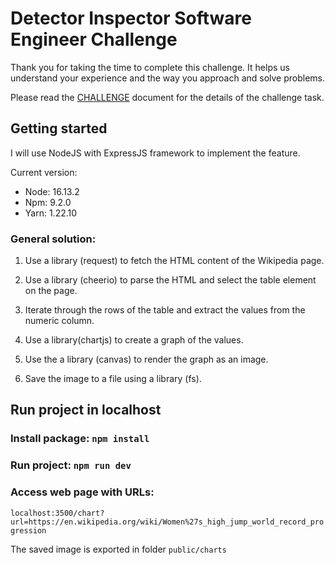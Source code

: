 # Detector Inspector Software Engineer Challenge

Thank you for taking the time to complete this challenge. It helps us understand your experience and the way you approach and solve problems.

Please read the [CHALLENGE](CHALLENGE.md) document for the details of the challenge task.

## Getting started

I will use NodeJS with ExpressJS framework to implement the feature.

Current version:
- Node: 16.13.2
- Npm: 9.2.0
- Yarn: 1.22.10

### General solution:
1. Use a library (request) to fetch the HTML content of the Wikipedia page.

2. Use a library (cheerio) to parse the HTML and select the table element on the page.

3. Iterate through the rows of the table and extract the values from the numeric column.

4. Use a library(chartjs) to create a graph of the values.

5. Use the a library (canvas) to render the graph as an image.

6. Save the image to a file using a library (fs).

## Run project in localhost


### Install package: `npm install`

### Run project: `npm run dev`

### Access web page with URLs:

`localhost:3500/chart?url=https://en.wikipedia.org/wiki/Women%27s_high_jump_world_record_progression`

The saved image is exported in folder `public/charts`